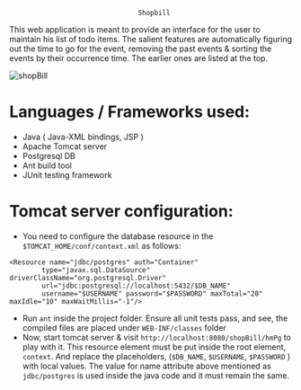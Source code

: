                                     Shopbill
This web application is meant to provide an interface for the user to maintain his list of todo items. The salient features are automatically figuring out the time to go for the event, removing the past events & sorting the events by their occurrence time. The earlier ones are listed at the top.

![shopBill](https://github.com/srvnrsprm/shopBill/assets/90575076/88c1ef43-1999-4b2e-8b9c-9d9e55dab043)

Languages / Frameworks used:
============================
  * Java ( Java-XML bindings, JSP )
  * Apache Tomcat server
  * Postgresql DB
  * Ant build tool
  * JUnit testing framework
   
Tomcat server configuration:
============================
  * You need to configure the database resource in the ```$TOMCAT_HOME/conf/context.xml``` as follows:
  ```
  <Resource name="jdbc/postgres" auth="Container"
          type="javax.sql.DataSource" driverClassName="org.postgresql.Driver"
          url="jdbc:postgresql://localhost:5432/$DB_NAME"
          username="$USERNAME" password="$PASSWORD" maxTotal="20" maxIdle="10" maxWaitMillis="-1"/>
```
   * Run ```ant``` inside the project folder. Ensure all unit tests pass, and see, the compiled files are placed under ```WEB-INF/classes``` folder
   * Now, start tomcat server & visit ```http://localhost:8080/shopBill/hmPg``` to play with it.
  This resource element must be put inside the root element, ```context```. And replace the placeholders, (```$DB_NAME```, ```$USERNAME```, ```$PASSWORD``` ) with local values. The value for name attribute above mentioned as ```jdbc/postgres``` is used inside the java code and it must remain the same.


